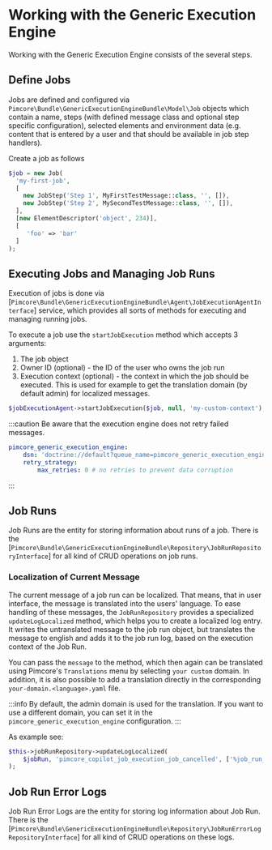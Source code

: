 # Working with the Generic Execution Engine

Working with the Generic Execution Engine consists of the several steps.

## Define Jobs
Jobs are defined and configured via `Pimcore\Bundle\GenericExecutionEngineBundle\Model\Job` objects which contain
a name, steps (with defined message class and optional step specific configuration), selected elements and
environment data (e.g. content that is entered by a user and that should be available in job step handlers).

Create a job as follows

```php 
$job = new Job(
  'my-first-job',
  [
    new JobStep('Step 1', MyFirstTestMessage::class, '', []),
    new JobStep('Step 2', MySecondTestMessage::class, '', []),
  ],
  [new ElementDescriptor('object', 234)],
  [
     'foo' => 'bar'
  ]
);
```

## Executing Jobs and Managing Job Runs
Execution of jobs is done via [`Pimcore\Bundle\GenericExecutionEngineBundle\Agent\JobExecutionAgentInterface`] service,
which provides all sorts of methods for executing and managing running jobs.

To execute a job use the `startJobExecution` method which accepts 3 arguments:
1. The job object
2. Owner ID (optional) - the ID of the user who owns the job run
3. Execution context (optional) - the context in which the job should be executed. This is used for example to get the translation domain (by default admin) for localized messages.

```php
$jobExecutionAgent->startJobExecution($job, null, 'my-custom-context');
```

:::caution
Be aware that the execution engine does not retry failed messages.

```yaml
pimcore_generic_execution_engine:
    dsn: 'doctrine://default?queue_name=pimcore_generic_execution_engine'
    retry_strategy:
        max_retries: 0 # no retries to prevent data corruption
```
:::

## Job Runs
Job Runs are the entity for storing information about runs of a job. There is the
[`Pimcore\Bundle\GenericExecutionEngineBundle\Repository\JobRunRepositoryInterface`] for all kind of CRUD operations on job runs.

### Localization of Current Message
The current message of a job run can be localized. That means, that in user interface, the message is translated into
the users' language. To ease handling of these messages, the `JobRunRepository` provides a specialized
`updateLogLocalized` method, which helps you to create a localized log entry. It writes the untranslated message to the
job run object, but translates the message to english and adds it to the job run log, based on the execution context of the Job Run.

You can pass the `message` to the method, which then again can be translated using Pimcore's `Translations` menu by selecting `your custom` domain.
In addition, it is also possible to add a translation directly in the corresponding  `your-domain.<language>.yaml` file.

:::info
By default, the admin domain is used for the translation. If you want to use a different domain, you can set it in the `pimcore_generic_execution_engine` configuration.
:::

As example see:
```php 
$this->jobRunRepository->updateLogLocalized(
    $jobRun, 'pimcore_copilot_job_execution_job_cancelled', ['%job_run_id%' => $jobRun->getId()]
);
```

## Job Run Error Logs
Job Run Error Logs are the entity for storing log information about Job Run. There is the
[`Pimcore\Bundle\GenericExecutionEngineBundle\Repository\JobRunErrorLogRepositoryInterface`] for all kind of CRUD operations on these logs.
